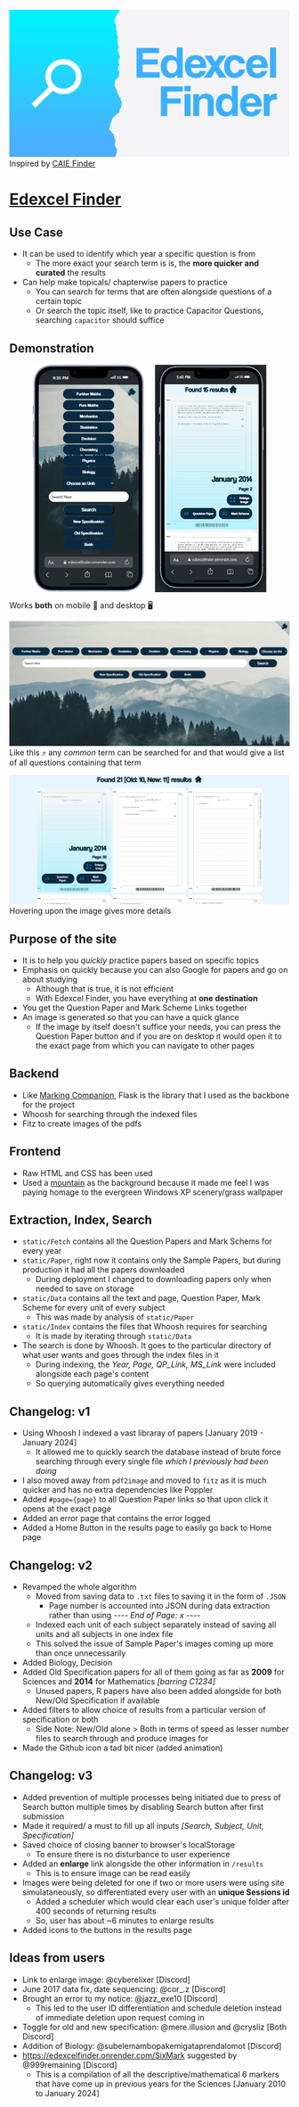 ![image](static/bg.png)
Inspired by [CAIE Finder](https://caiefinder.com/)
# [Edexcel Finder](https://edexcelfinder.onrender.com/)

## Use Case
- It can be used to identify which year a specific question is from 
    - The more exact your search term is is, the __more quicker and curated__ the results
- Can help make topicals/ chapterwise papers to practice
    - You can search for terms that are often alongside questions of a certain topic
    - Or search the topic itself, like to practice Capacitor Questions, searching `capacitor` should suffice
## Demonstration
<div style="display: flex; justify-content: center; gap: 20px;">
  <img src="static/mobile_home.png" alt="Home Page Mobile Preview" width="200"/>
  <img src="static/mobile_results.png" alt="Results Page Mobile Preview" width="200"/>
</div>

Works **both** on mobile 📱 and desktop 🖥️

![Home Page preview](static/home.png)
Like this ⤴️ any _common_ term can be searched for and that would give a list of all questions containing that term

![Results Page preview](static/results.png)
Hovering upon the image gives more details
## Purpose of the site
- It is to help you *quickly* practice papers based on specific topics
- Emphasis on quickly because you can also Google for papers and go on about studying
    - Although that is true, it is not efficient
    - With Edexcel Finder, you have everything at **one destination**
- You get the Question Paper and Mark Scheme Links together
- An image is generated so that you can have a quick glance
    - If the image by itself doesn't suffice your needs, you can press the Question Paper button and if you are on desktop it would open it to the exact page from which you can navigate to other pages
## Backend
- Like [Marking Companion](https://github.com/anonymouslyanonymous1/Marking-Companion), Flask is the library that I used as the backbone for the project
- Whoosh for searching through the indexed files
- Fitz to create images of the pdfs
## Frontend
- Raw HTML and CSS has been used
- Used a [mountain](https://www.pexels.com/photo/aerial-photography-of-pine-trees-on-the-mountain-9754/) as the background because it made me feel I was paying homage to the evergreen Windows XP scenery/grass wallpaper
## Extraction, Index, Search
- `static/Fetch` contains all the Question Papers and Mark Schems for every year
- `static/Paper`, right now it contains only the Sample Papers, but during production it had all the papers downloaded
    - During deployment I changed to downloading papers only when needed to save on storage
- `static/Data` contains all the text and page, Question Paper, Mark Scheme for every unit of every subject
    - This was made by analysis of `static/Paper`
- `static/Index` contains the files that Whoosh requires for searching
    - It is made by iterating through `static/Data`
- The search is done by Whoosh. It goes to the particular directory of what user wants and goes through the index files in it
    - During indexing, the _Year, Page, QP_Link, MS_Link_ were included alongside each page's content
    - So querying automatically gives everything needed
## Changelog: v1
- Using Whoosh I indexed a vast libraray of papers [January 2019 - January 2024]
    - It allowed me to quickly search the database instead of brute force searching through every single file *which I previously had been doing*
- I also moved away from `pdf2image` and moved to `fitz` as it is much quicker and has no extra dependencies like Poppler
- Added `#page={page}` to all Question Paper links so that upon click it opens at the exact page
- Added an error page that contains the error logged
- Added a Home Button in the results page to easily go back to Home page
## Changelog: v2
- Revamped the whole algorithm
    - Moved from saving data to `.txt` files to saving it in the form of `.JSON`
        - Page number is accounted into JSON during data extraction rather than using _---- End of Page: x ----_
    - Indexed each unit of each subject separately instead of saving all units and all subjects in one index file
    - This solved the issue of Sample Paper's images coming up more than once unnecessarily
- Added Biology, Decision
- Added Old Specification papers for all of them going as far as **2009** for Sciences and **2014** for Mathematics *[barring C1234]*
    - Unused papers, R papers have also been added alongside for both New/Old Specification if available 
- Added filters to allow choice of results from a particular version of specification or both
    - Side Note: New/Old alone > Both in terms of speed as lesser number files to search through and produce images for
- Made the Github icon a tad bit nicer (added animation)
## Changelog: v3
- Added prevention of multiple processes being initiated due to press of Search button multiple times by disabling Search button after first submission
- Made it required/ a must to fill up all inputs _[Search, Subject, Unit, Specification]_
- Saved choice of closing banner to browser's localStorage
    - To ensure there is no disturbance to user experience
- Added an **enlarge** link alongside the other information in `/results`
    - This is to ensure image can be read easily
- Images were being deleted for one if two or more users were using site simulataneously, so differentiated every user with an **unique Sessions id**
    - Added a scheduler which would clear each user's unique folder after 400 seconds of returning results
    - So, user has about ~6 minutes to enlarge results
- Added icons to the buttons in the results page
## Ideas from users
- Link to enlarge image: @cyberelixer [Discord]
- June 2017 data fix, date sequencing: @cor_.z [Discord]
- Brought an error to my notice: @jazz_exe10 [Discord]
    - This led to the user ID differentiation and schedule deletion instead of immediate deletion upon request coming in
- Toggle for old and new specification: @mere.illusion and @crysliz [Both Discord]
- Addition of Biology: @subelemambopakemigataprendalomot [Discord]
- https://edexcelfinder.onrender.com/SixMark suggested by @999remaining [Discord]
    - This is a compilation of all the descriptive/mathematical 6 markers that have come up in previous years for the Sciences [January 2010 to January 2024]
